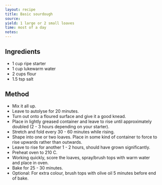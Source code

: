 ```yaml
---
layout: recipe
title: Basic sourdough
source: 
yield: 1 large or 2 small loaves
time: most of a day
notes: 
---
```


## Ingredients
- 1 cup ripe starter
- 1 cup lukewarm water
- 2 cups flour
- 1.5 tsp salt

## Method
- Mix it all up.
- Leave to autolyse for 20 minutes.
- Turn out onto a floured surface and give it a good knead.
- Place in lightly greased container and leave to rise until approximately doubled (2 - 3 hours depending on your starter).
- Stretch and fold every 30 - 60 minutes while rising.
- Shape into one or two loaves. Place in some kind of container to force to rise upwards rather than outwards.
- Leave to rise for another 1 - 2 hours, should have grown significantly.
- Preheat oven to 210 C.
- Working quickly, score the loaves, spray/brush tops with warm water and place in oven.
- Bake for 25 - 30 minutes.
- Optional: For extra colour, brush tops with olive oil 5 minutes before end of bake.
